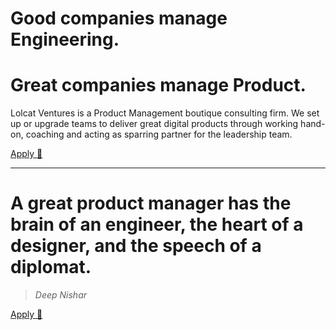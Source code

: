 # Good companies manage Engineering.

# Great companies manage Product.

Lolcat Ventures is a Product Management boutique consulting firm. We set up or upgrade teams to deliver great digital products through working hand-on, coaching and acting as sparring partner for the leadership team.

[Apply 🚀](https://lolcatvc.typeform.com/to/BN5gco)

---

#  A great product manager has the brain of an engineer, the heart of a designer, and the speech of a diplomat.
> <cite>Deep Nishar</cite>

[Apply 🚀](https://lolcatvc.typeform.com/to/BN5gco)
